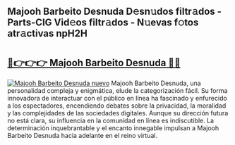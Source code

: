 ## Majooh Barbeito Desnuda D𝚎sn𝚞dos filtr𝚊dos - Parts-CIG Vid𝚎os filtr𝚊dos - N𝚞evas f𝚘tos atr𝚊ctivas npH2H

# <h2><a href="http://mb041m0.tromn.icu/?c=Majooh+Barbeito+Desnuda">🔗👉👉👉 Majooh Barbeito Desnuda 🔗🔗</a></h2>

[![Majooh Barbeito Desnuda nuevo](https://i.imgur.com/pEAQMta.gif)](http://mb041m0.tromn.icu/?c=Majooh+Barbeito+Desnuda)
Majooh Barbeito Desnuda, una personalidad compleja y enigmática, elude la categorización fácil. Su forma innovadora de interactuar con el público en línea ha fascinado y enfurecido a los espectadores, encendiendo debates sobre la privacidad, la moralidad y las complejidades de las sociedades digitales. Aunque su dirección futura no está clara, su influencia en la comunidad en línea es indiscutible. La determinación inquebrantable y el encanto innegable impulsan a Majooh Barbeito Desnuda hacia adelante en el reino virtual.
